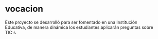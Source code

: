 # vocacion
Este proyecto se desarrolló para ser fomentado en una Institución Educativa, de manera dinámica los estudiantes aplicarán preguntas sobre TIC´s
